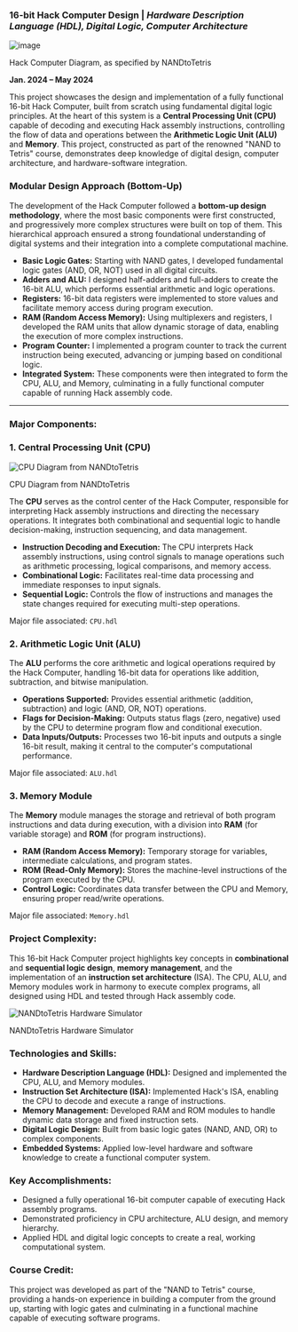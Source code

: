 ### 16-bit Hack Computer Design | *Hardware Description Language (HDL), Digital Logic, Computer Architecture*

![image](https://github.com/user-attachments/assets/9b9c2b8e-4b90-408a-856f-ae4d84f5db4e)


Hack Computer Diagram, as specified by NANDtoTetris

**Jan. 2024 – May 2024**



This project showcases the design and implementation of a fully functional 16-bit Hack Computer, built from scratch using fundamental digital logic principles. At the heart of this system is a **Central Processing Unit (CPU)** capable of decoding and executing Hack assembly instructions, controlling the flow of data and operations between the **Arithmetic Logic Unit (ALU)** and **Memory**. This project, constructed as part of the renowned "NAND to Tetris" course, demonstrates deep knowledge of digital design, computer architecture, and hardware-software integration.

### Modular Design Approach (Bottom-Up)

The development of the Hack Computer followed a **bottom-up design methodology**, where the most basic components were first constructed, and progressively more complex structures were built on top of them. This hierarchical approach ensured a strong foundational understanding of digital systems and their integration into a complete computational machine.

- **Basic Logic Gates:** Starting with NAND gates, I developed fundamental logic gates (AND, OR, NOT) used in all digital circuits.
- **Adders and ALU:** I designed half-adders and full-adders to create the 16-bit ALU, which performs essential arithmetic and logic operations.
- **Registers:** 16-bit data registers were implemented to store values and facilitate memory access during program execution.
- **RAM (Random Access Memory):** Using multiplexers and registers, I developed the RAM units that allow dynamic storage of data, enabling the execution of more complex instructions.
- **Program Counter:** I implemented a program counter to track the current instruction being executed, advancing or jumping based on conditional logic.
- **Integrated System:** These components were then integrated to form the CPU, ALU, and Memory, culminating in a fully functional computer capable of running Hack assembly code.

---

### Major Components:

### 1. Central Processing Unit (CPU)

![CPU Diagram from NANDtoTetris](https://prod-files-secure.s3.us-west-2.amazonaws.com/36f435f9-c7ed-4b9b-b7a8-34d997078d9c/fbbd2000-06d2-43d9-92be-917e3c66ed20/image.png)

CPU Diagram from NANDtoTetris

The **CPU** serves as the control center of the Hack Computer, responsible for interpreting Hack assembly instructions and directing the necessary operations. It integrates both combinational and sequential logic to handle decision-making, instruction sequencing, and data management.

- **Instruction Decoding and Execution:** The CPU interprets Hack assembly instructions, using control signals to manage operations such as arithmetic processing, logical comparisons, and memory access.
- **Combinational Logic:** Facilitates real-time data processing and immediate responses to input signals.
- **Sequential Logic:** Controls the flow of instructions and manages the state changes required for executing multi-step operations.

Major file associated: `CPU.hdl`

### 2. Arithmetic Logic Unit (ALU)

The **ALU** performs the core arithmetic and logical operations required by the Hack Computer, handling 16-bit data for operations like addition, subtraction, and bitwise manipulation.

- **Operations Supported:** Provides essential arithmetic (addition, subtraction) and logic (AND, OR, NOT) operations.
- **Flags for Decision-Making:** Outputs status flags (zero, negative) used by the CPU to determine program flow and conditional execution.
- **Data Inputs/Outputs:** Processes two 16-bit inputs and outputs a single 16-bit result, making it central to the computer's computational performance.

Major file associated: `ALU.hdl`

### 3. Memory Module

The **Memory** module manages the storage and retrieval of both program instructions and data during execution, with a division into **RAM** (for variable storage) and **ROM** (for program instructions).

- **RAM (Random Access Memory):** Temporary storage for variables, intermediate calculations, and program states.
- **ROM (Read-Only Memory):** Stores the machine-level instructions of the program executed by the CPU.
- **Control Logic:** Coordinates data transfer between the CPU and Memory, ensuring proper read/write operations.

Major file associated: `Memory.hdl`

### Project Complexity:

This 16-bit Hack Computer project highlights key concepts in **combinational** and **sequential logic design**, **memory management**, and the implementation of an **instruction set architecture** (ISA). The CPU, ALU, and Memory modules work in harmony to execute complex programs, all designed using HDL and tested through Hack assembly code.

![NANDtoTetris Hardware Simulator](https://prod-files-secure.s3.us-west-2.amazonaws.com/36f435f9-c7ed-4b9b-b7a8-34d997078d9c/c9952e0c-9d42-408c-af9b-b5a944ea5a0a/image.png)

NANDtoTetris Hardware Simulator

### Technologies and Skills:

- **Hardware Description Language (HDL):** Designed and implemented the CPU, ALU, and Memory modules.
- **Instruction Set Architecture (ISA):** Implemented Hack's ISA, enabling the CPU to decode and execute a range of instructions.
- **Memory Management:** Developed RAM and ROM modules to handle dynamic data storage and fixed instruction sets.
- **Digital Logic Design:** Built from basic logic gates (NAND, AND, OR) to complex components.
- **Embedded Systems:** Applied low-level hardware and software knowledge to create a functional computer system.

### Key Accomplishments:

- Designed a fully operational 16-bit computer capable of executing Hack assembly programs.
- Demonstrated proficiency in CPU architecture, ALU design, and memory hierarchy.
- Applied HDL and digital logic concepts to create a real, working computational system.

### Course Credit:

This project was developed as part of the "NAND to Tetris" course, providing a hands-on experience in building a computer from the ground up, starting with logic gates and culminating in a functional machine capable of executing software programs.
